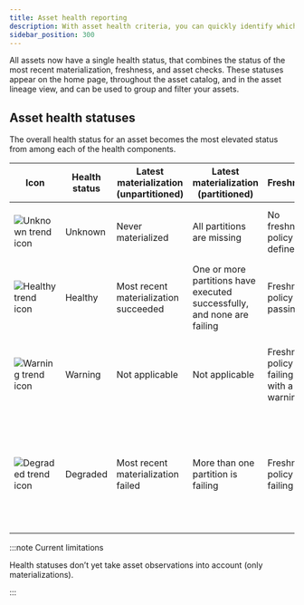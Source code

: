 ```yaml
---
title: Asset health reporting
description: With asset health criteria, you can quickly identify which datasets are performing well and which need attention.
sidebar_position: 300
---
```


All assets now have a single health status, that combines the status of the most recent materialization, freshness, and asset checks. These statuses appear on the home page, throughout the asset catalog, and in the asset lineage view, and can be used to group and filter your assets.

## Asset health statuses

The overall health status for an asset becomes the most elevated status from among each of the health components.

| Icon | Health status | Latest materialization (unpartitioned) | Latest materialization (partitioned) | Freshness | Asset checks |
|---------|------|----------------------------------------|--------------------------------------|-----------|--------------|
| ![Unknown trend icon](/images/guides/labs/observability-update/status.svg) | Unknown       | Never materialized                     | All partitions are missing           | No freshness policy defined | No asset checks defined or executed |
| ![Healthy trend icon](/images/guides/labs/observability-update/successful_trend.svg) | Healthy |  Most recent materialization succeeded       | One or more partitions have executed successfully, and none are failing | Freshness policy is passing | All asset checks that have executed are passing |
| ![Warning trend icon](/images/guides/labs/observability-update/warning_trend.svg) | Warning | Not applicable | Not applicable | Freshness policy is failing with a warning | Some asset checks are failing with a warning |
| ![Degraded trend icon](/images/guides/labs/observability-update/failure_trend.svg) | Degraded |  Most recent materialization failed | More than one  partition is failing | Freshness policy is failing | Some asset checks are failing, or had an error on most recent execution |

:::note Current limitations

Health statuses don’t yet take asset observations into account (only materializations).

:::